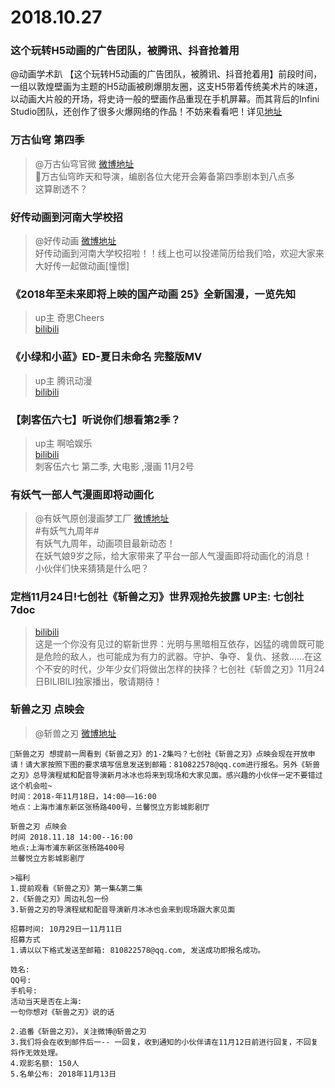 # 2018.10.27


### 这个玩转H5动画的广告团队，被腾讯、抖音抢着用
@动画学术趴
【这个玩转H5动画的广告团队，被腾讯、抖音抢着用】前段时间，一组以敦煌壁画为主题的H5动画被刷爆朋友圈，这支H5带着传统美术片的味道，以动画大片般的开场，将史诗一般的壁画作品重现在手机屏幕。而其背后的Infini Studio团队，还创作了很多火爆网络的作品！不妨来看看吧！详见[地址](https://mp.weixin.qq.com/s/IUdDuI3RovhwEs7CduFHqw)  


### 万古仙穹 第四季
> @万古仙穹官微  [微博地址](https://weibo.com/5920085934/GFQUx1Du1)  
>万古仙穹昨天和导演，编剧各位大佬开会筹备第四季剧本到八点多  
这算剧透不？ ​​​​  


### 好传动画到河南大学校招
> @好传动画 [微博地址](https://weibo.com/2712982590/GFTozBfyp)  
>好传动画到河南大学校招啦！！线上也可以投递简历给我们哈，欢迎大家来大好传一起做动画[憧憬] ​​​​  
 

### 《2018年至未来即将上映的国产动画 25》全新国漫，一览先知
>up主 奇思Cheers  
>[bilibili](https://www.bilibili.com/video/av34587447)  

### 《小绿和小蓝》ED-夏日未命名 完整版MV 
>up主 腾讯动漫  
>[bilibili](https://www.bilibili.com/video/av34650905)  



### 【刺客伍六七】听说你们想看第2季？
>up主 啊哈娱乐  
>[bilibili](https://www.bilibili.com/video/av34752290)  
>刺客伍六七 第二季, 大电影 ,漫画 
>11月2号



### 有妖气一部人气漫画即将动画化
>@有妖气原创漫画梦工厂 [微博地址](https://weibo.com/2011658674/GFP8Bsuzq)  
>#有妖气九周年#   
>有妖气九周年，动画项目最新动态！  
>在妖气娘9岁之际，给大家带来了平台一部人气漫画即将动画化的消息！  
>小伙伴们快来猜猜是什么吧？ ​​​​  

### 定档11月24日!七创社《斩兽之刃》世界观抢先披露 UP主: 七创社7doc
>[bilibili](https://www.bilibili.com/bangumi/play/ep253804/)  
>这是一个你没有见过的崭新世界：光明与黑暗相互依存，凶猛的魂兽既可能是危险的敌人，也可能成为有力的武器。守护、争夺、复仇、拯救……在这个不安的时代，少年少女们将做出怎样的抉择？七创社《斩兽之刃》11月24日BILIBILI独家播出，敬请期待！  


### 斩兽之刃 点映会
> @斩兽之刃  [微博地址](https://weibo.com/6508295556/GFROvfc4S)  
```
斩兽之刃 想提前一周看到《斩兽之刃》的1-2集吗？七创社《斩兽之刃》点映会现在开放申请！请大家按照下图的要求填写信息发送到邮箱：810822578@qq.com进行报名。另外《斩兽之刃》总导演程斌和配音导演新月冰冰也将来到现场和大家见面。感兴趣的小伙伴一定不要错过这个机会啦~
时间：2018-年11月18日，14:00——16:00
地点：上海市浦东新区张杨路400号，兰馨悦立方影城影剧厅
```
```
斩兽之刃 点映会
时间 2018.11.18 14:00--16:00
地点:上海市浦东新区张杨路400号
兰馨悦立方影城影剧厅

>福利
1.提前观看《斩兽之刃》第一集&第二集
2.《斩兽之刃》周边礼包一份
3.斩兽之刃的导演程斌和配音导演新月冰冰也会来到现场跟大家见面

招募时间: 10月29日一11月11日
招募方式
1.请以以下格式发送至邮箱: 810822578@qq.com, 发送成功即报名成功。

姓名:
QQ号:
手机号:
活动当天是否在上海:
一句你想对《斩兽之刃》说的话

2.追番《斩兽之刃》，关注微博@斩兽之刃
3.我们将会在收到邮件后一-- 一回复，收到通知的小伙伴请在11月12日前进行回复，不回复将作无效处理。
4.观影名额: 150人
5.名单公布: 2018年11月13日
```
